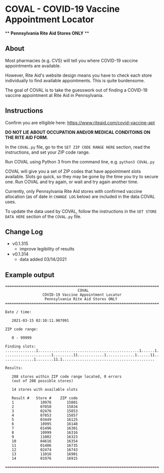 # COVAL - COVID-19 Vaccine Appointment Locator

** **Pennsylvania Rite Aid Stores ONLY** **

## About
Most pharmacies (e.g. CVS) will tell you where COVID-19 vaccine appointments are available.

However, Rite Aid's website design means you have to check each store individually to find available appointments. This is quite burdensome.

The goal of COVAL is to take the guesswork out of finding a COVID-19 vaccine appointment at Rite Aid in Pennsylvania.

## Instructions

Confirm you are elligible here: https://www.riteaid.com/covid-vaccine-apt

**DO NOT LIE ABOUT OCCUPATION AND/OR MEDICAL CONDITOINS ON THE RITE AID FORM.**

In the `COVAL.py` file, go to the `SET ZIP CODE RANGE HERE` section, read the instructions, and set your ZIP code range.

Run COVAL using Python 3 from the command line,
e.g. `python3 COVAL.py`

COVAL will give you a set of ZIP codes that have appointment slots available. Slots go quick, so they may be gone by the time you try to secure one. Run COVAL and try again, or wait and try again another time.

Currently, only Pennsylvania Rite Aid stores with confirmed vaccine allocation (as of date in `CHANGE LOG` below) are included in the data COVAL uses.

To update the data used by COVAL, follow the instructions in the `SET STORE DATA HERE` section of the `COVAL.py` file.

## Change Log

* v0.1.315
  * improve legibility of results
* v0.1.314
  * data added 03/14/2021

## Example output
```
======================================================================
                                 COVAL
                 COVID-19 Vaccine Appointment Locator
                  Pennsylvania Rite Aid Stores ONLY
======================================================================

Date / time:

   2021-03-15 02:10:11.907991

ZIP code range:

   0 - 99999

Finding slots:
..............1..............................................1......1.
.....................1.........11............1.............1......11..
.............1........11.1..........................................

Results:

   208 stores within ZIP code range located, 0 errors
   (out of 208 possible stores)

   14 stores with available slots

   Result #   Store #    ZIP code
   1            10976       15801
   2            07850       15834
   3            02476       15853
   4            07853       15857
   5            03449       16125
   6            10995       16148
   7            01496       16301
   8            10999       16316
   9            11002       16323
   10           04616       16354
   11           01406       16735
   12           02474       16743
   13           11016       16901
   14           01976       16915

======================================================================
```
